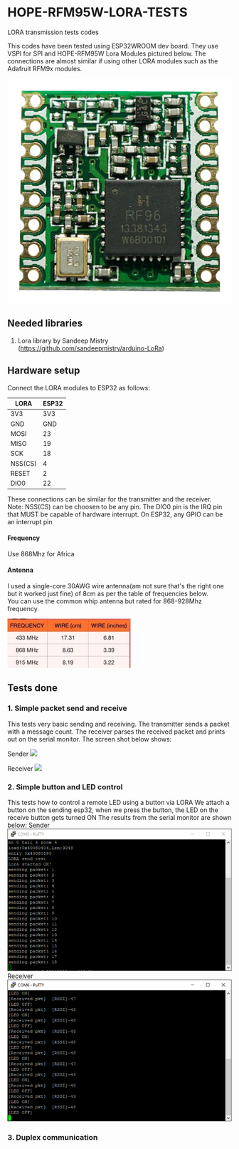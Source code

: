 # HOPE-RFM95W-LORA-TESTS
LORA transmission tests codes 

This codes have been tested using ESP32WROOM dev board. They use VSPI for SPI and HOPE-RFM95W Lora
Modules pictured below. 
The connections are almost similar if using other LORA modules such as the Adafruit RFM9x modules.

![HOPERF-LORA-MODULE](./imgs/hoperf-lora.jpg)

## Needed libraries
1. Lora library by Sandeep Mistry (https://github.com/sandeepmistry/arduino-LoRa)

## Hardware setup
Connect the LORA modules to ESP32 as follows:


|LORA|ESP32|
|---|---|
|3V3|3V3|
|GND|GND|
|MOSI|23|
|MISO|19|
|SCK|18|
|NSS(CS)|4|
|RESET|2|
|DIO0|22|

These connections can be similar for the transmitter and the receiver.  
Note: NSS(CS) can be choosen to be any pin. The DIO0 pin is the IRQ pin that MUST be capable 
of hardware interrupt. On ESP32, any GPIO can be an interrupt pin

#### Frequency 
Use 868Mhz for Africa

#### Antenna
I used a single-core 30AWG wire antenna(am not sure that's the 
right one but it worked just fine) of 8cm as per the table of frequencies 
below.  
You can use the common whip antenna but rated for 868-928Mhz frequency.

![antenna-length](./imgs/antenna-length.png)

## Tests done 
### 1. Simple packet send and receive
This tests very basic sending and receiving. The transmitter sends a packet with a message
count. 
The receiver parses the received packet and prints out on the serial monitor.
The screen shot below shows:

Sender
![](./imgs/lora-send.png)

Receiver
![](./imgs/lora-receive.png)

### 2. Simple button and LED control
This tests how to control a remote LED using a button via LORA
We attach a button on the sending esp32, when we press the button, the LED
on the receive button gets turned ON
The results from the serial monitor are shown below:
Sender
![](./imgs/button-send.png)
Receiver
![](./imgs/button-receive.png)

### 3. Duplex communication




